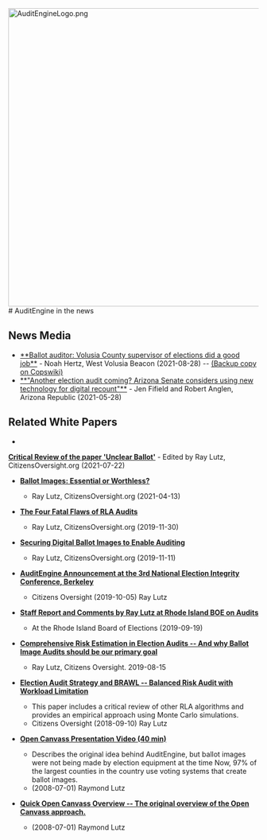 <img src="https://copswiki.org/w/pub/Common/AuditEngine/AuditEngineLogo.png" alt="AuditEngineLogo.png" width='600' />
# AuditEngine in the news

## News Media

- <a href="https://beacononlinenews.com/2021/08/28/ballot-auditor-volusia-county-supervisor-of-elections-did-a-good-job/" target="_blank">
    **Ballot auditor: Volusia County supervisor of elections did a good job**</a>
    - Noah Hertz, West Volusia Beacon (2021-08-28) -- <a href="https://copswiki.org/Common/M1979" target="_blank">
      (Backup copy on Copswiki)</a>

- <a href="https://www.azcentral.com/story/news/politics/elections/2021/05/28/arizona-senate-considers-using-new-technology-2nd-audit-maricopa-county-election/7478902002/" target="_blank">
  **"Another election audit coming? Arizona Senate considers using new technology for digital recount"**</a>
    - Jen Fifield and Robert Anglen, Arizona Republic (2021-05-28)


## Related White Papers

- <a href="https://docs.google.com/document/d/1NudWuO7pD2vU_zQZaYq9-eus6ugaEHqLa688bnZF444/edit?usp=sharing" target="_blank">
**Critical Review of the paper 'Unclear Ballot'**</a>
    - Edited by Ray Lutz, CitizensOversight.org (2021-07-22)

- [**Ballot Images: Essential or Worthless?**](https://docs.google.com/document/d/19Q_yIb4fG62Ri9ZMmvsWcHsEMdoVqo76_Iyr7MbfWCM/edit?usp=sharing)
    - Ray Lutz, CitizensOversight.org (2021-04-13)

- [**The Four Fatal Flaws of RLA Audits**](https://docs.google.com/document/d/1k5XbCLMGq4-TsDlc5CfoVouhI1v1QrAzOMN0r7hgTD0/edit?usp=sharing)
    - Ray Lutz, CitizensOversight.org (2019-11-30)

- [**Securing Digital Ballot Images to Enable Auditing**](https://docs.google.com/document/d/1tBS1VBjPINbVhsP4GvlxNCHKJSILmwWsExVJJ0CmQ6U/edit?usp=sharing)
    - Ray Lutz, CitizensOversight.org (2019-11-11)

- [**AuditEngine Announcement at the 3rd National Election Integrity Conference, Berkeley**](https://copswiki.org/Common/M1928)
    - Citizens Oversight (2019-10-05) Ray Lutz

- [**Staff Report and Comments by Ray Lutz at Rhode Island BOE on Audits**](https://copswiki.org/Common/M1926)
    - At the Rhode Island Board of Elections (2019-09-19)

- [**Comprehensive Risk Estimation in Election Audits -- And why Ballot Image Audits should be our primary goal**](https://www.copswiki.org/Common/M1913)
    - Ray Lutz, Citizens Oversight. 2019-08-15

- [**Election Audit Strategy and BRAWL -- Balanced Risk Audit with Workload Limitation**](https://copswiki.org/Common/M1879)
    - This paper includes a critical review of other RLA algorithms and provides an empirical approach using Monte Carlo simulations.
    - Citizens Oversight (2018-09-10) Ray Lutz

- [**Open Canvass Presentation Video (40 min)**](https://copswiki.org/Common/M546)
    - Describes the original idea behind AuditEngine, but ballot images were not being made by election equipment at the time
      Now, 97% of the largest counties in the country use voting systems that create ballot images.
    - (2008-07-01) Raymond Lutz

- [**Quick Open Canvass Overview -- The original overview of the Open Canvass approach.**](https://copswiki.org/Common/QuickOpenCanvassOverview)
    - (2008-07-01) Raymond Lutz
